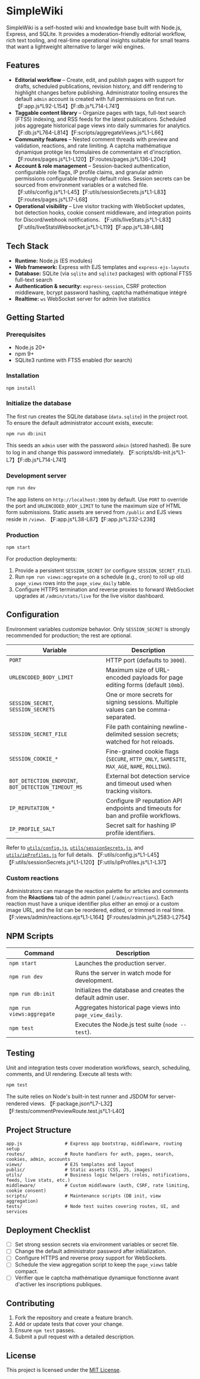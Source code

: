 # SimpleWiki

SimpleWiki is a self-hosted wiki and knowledge base built with Node.js, Express, and SQLite. It provides a moderation-friendly editorial workflow, rich text tooling, and real-time operational insights suitable for small teams that want a lightweight alternative to larger wiki engines.

## Features

- **Editorial workflow** – Create, edit, and publish pages with support for drafts, scheduled publications, revision history, and diff rendering to highlight changes before publishing. Administrator tooling ensures the default `admin` account is created with full permissions on first run. 【F:app.js†L92-L154】【F:db.js†L714-L741】
- **Taggable content library** – Organize pages with tags, full-text search (FTS5) indexing, and RSS feeds for the latest publications. Scheduled jobs aggregate historical page views into daily summaries for analytics. 【F:db.js†L764-L814】【F:scripts/aggregateViews.js†L1-L66】
- **Community features** – Nested comment threads with preview and validation, reactions, and rate limiting. A captcha mathématique dynamique protège les formulaires de commentaire et d'inscription. 【F:routes/pages.js†L1-L120】【F:routes/pages.js†L136-L204】
- **Account & role management** – Session-backed authentication, configurable role flags, IP profile claims, and granular admin permissions configurable through default roles. Session secrets can be sourced from environment variables or a watched file. 【F:utils/config.js†L1-L45】【F:utils/sessionSecrets.js†L1-L83】【F:routes/pages.js†L17-L68】
- **Operational visibility** – Live visitor tracking with WebSocket updates, bot detection hooks, cookie consent middleware, and integration points for Discord/webhook notifications. 【F:utils/liveStats.js†L1-L83】【F:utils/liveStatsWebsocket.js†L1-L119】【F:app.js†L38-L88】

## Tech Stack

- **Runtime:** Node.js (ES modules)
- **Web framework:** Express with EJS templates and `express-ejs-layouts`
- **Database:** SQLite (via `sqlite` and `sqlite3` packages) with optional FTS5 full-text search
- **Authentication & security:** `express-session`, CSRF protection middleware, bcrypt password hashing, captcha mathématique intégré
- **Realtime:** `ws` WebSocket server for admin live statistics

## Getting Started

### Prerequisites

- Node.js 20+
- npm 9+
- SQLite3 runtime with FTS5 enabled (for search)

### Installation

```bash
npm install
```

### Initialize the database

The first run creates the SQLite database (`data.sqlite`) in the project root. To ensure the default administrator account exists, execute:

```bash
npm run db:init
```

This seeds an `admin` user with the password `admin` (stored hashed). Be sure to log in and change this password immediately. 【F:scripts/db-init.js†L1-L7】【F:db.js†L714-L741】

### Development server

```bash
npm run dev
```

The app listens on `http://localhost:3000` by default. Use `PORT` to override the port and `URLENCODED_BODY_LIMIT` to tune the maximum size of HTML form submissions. Static assets are served from `/public` and EJS views reside in `/views`. 【F:app.js†L38-L87】【F:app.js†L232-L238】

### Production

```bash
npm start
```

For production deployments:

1. Provide a persistent `SESSION_SECRET` (or configure `SESSION_SECRET_FILE`).
2. Run `npm run views:aggregate` on a schedule (e.g., cron) to roll up old `page_views` rows into the `page_view_daily` table.
3. Configure HTTPS termination and reverse proxies to forward WebSocket upgrades at `/admin/stats/live` for the live visitor dashboard.

## Configuration

Environment variables customize behavior. Only `SESSION_SECRET` is strongly recommended for production; the rest are optional.

| Variable | Description |
| --- | --- |
| `PORT` | HTTP port (defaults to `3000`). |
| `URLENCODED_BODY_LIMIT` | Maximum size of URL-encoded payloads for page editing forms (default `10mb`). |
| `SESSION_SECRET`, `SESSION_SECRETS` | One or more secrets for signing sessions. Multiple values can be comma-separated. |
| `SESSION_SECRET_FILE` | File path containing newline-delimited session secrets; watched for hot reloads. |
| `SESSION_COOKIE_*` | Fine-grained cookie flags (`SECURE`, `HTTP_ONLY`, `SAMESITE`, `MAX_AGE`, `NAME`, `ROLLING`). |
| `BOT_DETECTION_ENDPOINT`, `BOT_DETECTION_TIMEOUT_MS` | External bot detection service and timeout used when tracking visitors. |
| `IP_REPUTATION_*` | Configure IP reputation API endpoints and timeouts for ban and profile workflows. |
| `IP_PROFILE_SALT` | Secret salt for hashing IP profile identifiers. |

Refer to [`utils/config.js`](./utils/config.js), [`utils/sessionSecrets.js`](./utils/sessionSecrets.js), and [`utils/ipProfiles.js`](./utils/ipProfiles.js) for full details. 【F:utils/config.js†L1-L45】【F:utils/sessionSecrets.js†L1-L120】【F:utils/ipProfiles.js†L1-L37】

### Custom reactions

Administrators can manage the reaction palette for articles and comments from the **Réactions** tab of the admin panel (`/admin/reactions`). Each reaction must have a unique identifier plus either an emoji or a custom image URL, and the list can be reordered, edited, or trimmed in real time. 【F:views/admin/reactions.ejs†L1-L164】【F:routes/admin.js†L2583-L2754】

## NPM Scripts

| Command | Description |
| --- | --- |
| `npm start` | Launches the production server. |
| `npm run dev` | Runs the server in watch mode for development. |
| `npm run db:init` | Initializes the database and creates the default admin user. |
| `npm run views:aggregate` | Aggregates historical page views into `page_view_daily`. |
| `npm test` | Executes the Node.js test suite (`node --test`). |

## Testing

Unit and integration tests cover moderation workflows, search, scheduling, comments, and UI rendering. Execute all tests with:

```bash
npm test
```

The suite relies on Node's built-in test runner and JSDOM for server-rendered views. 【F:package.json†L7-L32】【F:tests/commentPreviewRoute.test.js†L1-L40】

## Project Structure

```
app.js                # Express app bootstrap, middleware, routing setup
routes/               # Route handlers for auth, pages, search, cookies, admin, accounts
views/                # EJS templates and layout
public/               # Static assets (CSS, JS, images)
utils/                # Business logic helpers (roles, notifications, feeds, live stats, etc.)
middleware/           # Custom middleware (auth, CSRF, rate limiting, cookie consent)
scripts/              # Maintenance scripts (DB init, view aggregation)
tests/                # Node test suites covering routes, UI, and services
```

## Deployment Checklist

- [ ] Set strong session secrets via environment variables or secret file.
- [ ] Change the default administrator password after initialization.
- [ ] Configure HTTPS and reverse proxy support for WebSockets.
- [ ] Schedule the view aggregation script to keep the `page_views` table compact.
- [ ] Vérifier que le captcha mathématique dynamique fonctionne avant d'activer les inscriptions publiques.

## Contributing

1. Fork the repository and create a feature branch.
2. Add or update tests that cover your change.
3. Ensure `npm test` passes.
4. Submit a pull request with a detailed description.

## License

This project is licensed under the [MIT License](./LICENSE).
